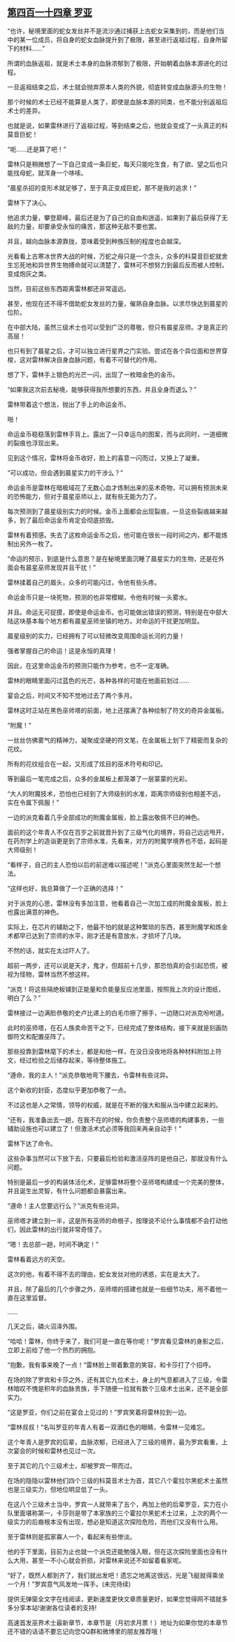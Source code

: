 ## [第四百一十四章 罗亚](https://www.xxbiquge.com/11_11222/8911522.html)


  “也许，秘境里面的蛇女发丝并不是流沙通过捕获上古蛇女采集到的，而是他们当中的某一位成员，将自身的蛇女血脉提升到了极限，甚至进行返祖过程，自身所留下的材料……”

  所谓的血脉返祖，就是术士本身的血脉浓郁到了极限，开始朝着血脉本源进化的过程。

  一旦返祖结束之后，术士就会抛弃原本人类的外貌，彻底转变成血脉源头的生物！

  那个时候的术士已经不能算是人类了，即使是血脉本源的同类，也不能分别返祖后术士的差异。

  也就是说，如果雷林进行了返祖过程，等到结束之后，他就会变成了一头真正的科莫音巨蛇！

  “呃……还是算了吧！”

  雷林只是稍微想了一下自己变成一条巨蛇，每天只能吃生食，有了欲、望之后也只能找母蛇，就浑身一个哆嗦。

  “晨星杀招的变形术就足够了，至于真正变成巨蛇，那不是我的追求！”

  雷林下了决心。

  他追求力量，攀登巅峰，最后还是为了自己的自由和逍遥，如果到了最后获得了无敌的力量，却要承受永恒的痛苦，那这种无敌不要也罢。

  并且，越向血脉本源靠拢，意味着受到种族压制的程度也会越深。

  光看看上古寒冰世界大战的时候，万蛇之母只是一个念头，众多的科莫音巨蛇就舍生忘死地和异世界生物搏命就可以清楚了，雷林可不想努力到最后反而被人控制，变成炮灰之类。

  当然，目前这些东西距离雷林都还非常遥远。

  甚至，他现在还不得不借助蛇女发丝的力量，催熟自身血脉。以求尽快达到晨星的位阶。

  在中部大陆，虽然三级术士也可以受到广泛的尊敬，但只有晨星巫师。才是真正的高层！

  也只有到了晨星之后，才可以独立进行星界之门实验。尝试在各个异位面和世界穿梭，这对雷林解决自身血脉问题，有着不可替代的作用。

  想了下，雷林手上银色的光芒一闪，出现了一枚暗金色的金币。

  “如果我这次前去秘境，能够获得我所想要的东西，并且全身而退么？”

  雷林带着这个想法，抛出了手上的命运金币。

  啪！

  命运金币稳稳落到雷林手背上。露出了一只幸运鸟的图案，而与此同时，一道细微的裂痕也浮现出来。

  见到这个情况，雷林将金币收好，脸上的喜意一闪而过，又换上了凝重。

  “可以成功，但会遇到晨星实力的干涉么？”

  命运金币是雷林在暗极域花了无数心血才炼制出来的巫术奇物，可以拥有预测未来的恐怖能力，但对于晨星巫师以上，就有些无能为力了。

  每次预测到了晨星级别实力的时候。金币上面都会出现裂痕，一旦这些裂痕越来越多，到了最后命运金币肯定会彻底损毁。

  雷林有着预感。失去了这枚命运金币之后，他可能在很长一段时间之内，都不能炼制出另外一枚了。

  “命运的预示，到底是什么意思？是在秘境里面沉睡了晨星实力的生物，还是在外面会有晨星巫师发现并且干扰！”

  雷林揉着自己的眉头，众多的可能闪过，令他有些头疼。

  命运金币只是一块死物，预测的也非常模糊，令他有时候一头雾水。

  并且。命运无可捉摸，即使是命运金币。也可能做出错误的预测，特别是在中部大陆这块基本每个地方都有晨星巫师坐镇的地方。对命运的干扰更加明显。

  晨星级别的实力，已经拥有了可以轻微改变周围命运长河的力量！

  强者掌握自己的命运！这是永恒的真理！

  因此，在这里命运金币的预测只能作为参考，也不一定准确。

  雷林的眼睛里面闪过蓝色的光芒，各种各样的可能在他面前划过……

  宴会之后，时间又不知不觉地过去了两个多月。

  雷林这时正站在黑色巫师塔的前面，地上还摆满了各种绘制了符文的奇异金属板。

  “附魔！”

  一丝丝仿佛雾气的精神力，凝聚成坚硬的符文笔，在金属板上划下了精密而复杂的花纹。

  所有的花纹组合在一起，又形成了炫目的巫术符号和印记。

  等到最后一笔完成之后，众多的金属板上都笼罩了一层蒙蒙的光彩。

  “大人的附魔技术，恐怕也已经到了大师级别的水准，距离宗师级别也相差不远，实在令属下佩服！”

  一边的派克看着几乎全部成功的附魔金属板，脸上露出敬佩不已的神色。

  面前的这个年青人不仅在百岁之前就晋升到了三级气化的境界，将自己远远甩开，在药剂学上的造诣更是到了宗师水准，先看来，对方的附魔学境界也不低，起码是大师级别！

  “看样子，自己的主人恐怕以后的前途难以描述呢！”派克心里面突然生起一个想法。

  “这样也好，我总算做了一个正确的选择！”

  对于派克的心思，雷林没有多加注意，他看着自己一次加工成的附魔金属板，脸上也露出满意的神色。

  实际上，在芯片的辅助之下，他最不怕的就是这种繁琐的东西，甚至附魔学和炼金术都早已达到了宗师的水平，刚才还是有意放水，才损坏了几块。

  不然的话，就实在太过吓人了。

  超前一两步，还可以说是天才，鬼才，但超前十几步，那恐怕真的会引起恐慌，被视为怪物，雷林当然不想这样。

  “派克！将这些隔绝板铺到正能量和负能量反应池里面，按照我上次的设计图纸，明白了么？”

  雷林接过一边满脸恭敬的史卢比递上的白毛巾擦了擦手，一边随口对派克吩咐道。

  此时的巫师塔，在石人族卖命苦干之下，已经完成了整体结构，接下来就是刻画防御符文和配置巫阵了。

  那些投靠到雷林麾下的术士，都是和他一样，在没日没夜地将各种材料附加上符文，经过检验之后储存起来，等待整体施工。

  “遵命，我的主人！”派克恭敬地弯下腰去，令雷林有些诧异。

  这个新收的封臣，态度似乎更加恭敬了一点。

  不过这也是人之常情，领导的权威，就是在不断的强大和服从当中建立起来的。

  “还有，我准备出去一趟，在我不在的时候，你负责整个巫师塔的构建事务，一些辅助设施也可以建立了！但激活术式必须等我回来再亲自动手！”

  雷林下达了命令。

  这些杂事当然可以下放下去，只要最后检验和激活巫阵的是他自己，那就没有什么问题。

  特别是最后一步的构装体活化术，足够雷林将整个巫师塔构建成一个完美的整体，并且诞生出灵智，有什么问题都会暴露出来。

  “遵命！主人您要远行么？”派克有些诧异。

  巫师塔才建立到一半，这是所有巫师的命根子，按理说不论什么事情都不会打动他们，因此雷林的出行就非常奇怪了。

  “嗯！去总部一趟，时间不确定！”

  雷林看着远方的天空。

  这次的他，有着不得不去的理由，蛇女发丝对他的诱惑，实在是太大了。

  并且，除了最后的几个步骤之外，巫师塔的搭建也就是一些细节功夫，用不着他一直在这里监督。

  ……

  几天之后，磷火沼泽外围。

  “哈哈！雷林，你终于来了，我们可是一直在等你呢！”罗宾看见雷林的身影之后，立即上前给了他一个热烈的拥抱。

  “抱歉，我有事来晚了一点！”雷林脸上带着歉意的笑容，和卡莎打了个招呼。

  在场的除了罗宾和卡莎之外，还有其它九位术士，身上的气息都进入了三级，令雷林暗叹不愧是积年的血脉贵族，手下随便一拉就有数个三级术士出来，还不是全部实力。

  “这是罗亚，你们之前在宴会上见过的！”罗宾笑着将雷林拉到一边。

  “雷林叔叔！”名叫罗亚的年青人有着一双酒红色的眼睛，令雷林一见难忘。

  这个年青人是罗宾的后辈，血脉浓郁，已经进入了三级的境界，最为罗宾看重，上次宴会的时候和雷林也见过一次。

  至于其它的几个三级术士，却被罗宾一带而过。

  在场的隐隐以雷林他们四个三级的科莫音术士为首，其它八个霍拉尔黑蛇术士虽然也是三级实力，但地位明显低了一头。

  在这八个三级术士当中，罗宾一人就带来了五个，再加上他的后辈罗亚，实力在小队里面堪称第一，卡莎则是带了本家族的三个霍拉尔黑蛇术士过来，上次的两个一级实力的后裔根本没有出现，想必是知道这次探险危险，而他们又没有什么用。

  至于雷林则是孤家寡人一个，看起来有些惨淡。

  他的手下里面，目前为止也就一个派克还能勉强入眼，但在这次探险里面也没有什么大用，甚至一不小心就会折损，对雷林来说还不如留着看家呢。

  “好了，既然人都到齐了，我们就出发吧！遗忘之地离这很远，光是飞艇就得乘坐一个月！”罗宾意气风发地一挥手。(未完待续)

  提供无弹窗全文字在线阅读，更新速度更快文章质量更好，如果您觉得网不错就多多分享本站!谢谢各位读者的支持!

  高速首发巫界术士最新章节，本章节是（月初求月票！）地址为如果你觉的本章节还不错的话请不要忘记向您QQ群和微博里的朋友推荐哦！
